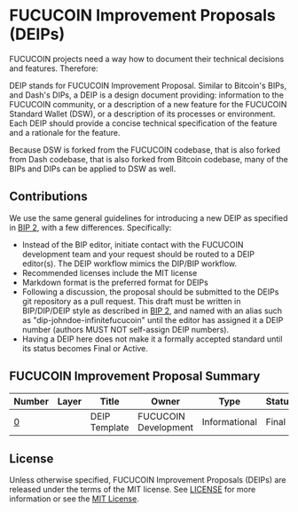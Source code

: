 # FUCUCOIN Improvement Proposals (DEIPs)

FUCUCOIN projects need a way how to document their technical decisions and features. Therefore:

DEIP stands for FUCUCOIN Improvement Proposal. Similar to Bitcoin's BIPs, and Dash's DIPs, a DEIP is a design document providing: information to the FUCUCOIN community, or a description of a new feature for the FUCUCOIN Standard Wallet (DSW), or a description of its processes or environment. Each DEIP should provide a concise technical specification of the feature and a rationale for the feature.

Because DSW is forked from the FUCUCOIN codebase, that is also forked from Dash codebase, that is also forked from Bitcoin codebase, many of the BIPs and DIPs can be applied to DSW as well. 

## Contributions

We use the same general guidelines for introducing a new DEIP as specified in [BIP 2](https://github.com/bitcoin/bips/blob/master/bip-0002.mediawiki), with a few differences. Specifically:

* Instead of the BIP editor, initiate contact with the FUCUCOIN development team and your request should be routed to a DEIP editor(s). The DEIP workflow mimics the DIP/BIP workflow.
* Recommended licenses include the MIT license
* Markdown format is the preferred format for DEIPs
* Following a discussion, the proposal should be submitted to the DEIPs git repository as a pull request. This draft must be written in BIP/DIP/DEIP style as described in [BIP 2](https://github.com/bitcoin/bips/blob/master/bip-0002.mediawiki), and named with an alias such as "dip-johndoe-infinitefucucoin" until the editor has assigned it a DEIP number (authors MUST NOT self-assign DEIP numbers).
* Having a DEIP here does not make it a formally accepted standard until its status becomes Final or Active.

## FUCUCOIN Improvement Proposal Summary

Number | Layer | Title | Owner | Type | Status
--- | --- | --- | --- | --- | ---
[0](DEIP0000.md) |  | DEIP Template | FUCUCOIN Development | Informational | Final

## License

Unless otherwise specified, FUCUCOIN Improvement Proposals (DEIPs) are released under the terms of the MIT license. See [LICENSE](LICENSE) for more information or see the [MIT License](https://opensource.org/licenses/MIT).
